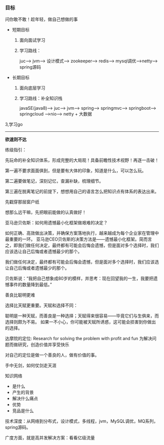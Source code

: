 

### 目标

问你敢不敢！趁年轻，做自己想做的事

* 短期目标

  1. 面向面试学习

  2. 学习路线：

     juc--> jvm--> 设计模式--> zookeeper--> redis--> mysql调优-->netty--> spring源码

* 长期目标 

  1. 面向底层学习
  
  2. 学习路线：补全知识栈
  
     javaSE(java8)--> juc--> jvm--> spring--> springmvc--> springboot--> springcloud -->nio--> netty          +   大数据


3,学习go




---

**欲速则不达**

练级指引：

先玩命的补全知识体系，形成完整的大局观！具备前瞻性技术视野！再逐一击破！



第一遍不要求面面俱到，但是要有大体的印象，知道是什么，可以怎么玩。

第二遍要做笔记，深刻记忆，查漏补缺，梳理细节。

第三遍在脱离笔记的前提下，想想用自己的语言怎么把知识点有体系的表达出来。



先戳穿那层窗户纸



想那么远干嘛，先把眼前能做的认真做好！



亚马逊贝佐斯：如何用遗憾最小化框架做艰难的决定？

如何正确、高效做出决策，并确保方案落地执行，越来越成为每个企业家在管理中最重要的一环。
亚马逊CEO贝佐斯的决策方法是——遗憾最小化框架。简而言之，即我们做任何决定，最终都有可能会后悔会遗憾，但是面对多个选择时，我们应该选让自己后悔或者遗憾最少的那个。

我们做任何决定，最终都有可能会后悔会遗憾，但是面对多个选择时，我们应该选让自己后悔或者遗憾最少的那个。

贝佐斯说：“我把自己想象成80岁的模样，并思考：现在回望我的一生，我要把遗憾事件的数量降到最低。”

善良比聪明更难

选择比天赋更重要。天赋和选择不同：

聪明是一种天赋，而善良是一种选择；天赋得来很容易——毕竟它们与生俱来，而选择则颇为不易。
如果一不小心，你可能被天赋所诱惑，这可能会损害到你做出的选择。



达摩院的定位: Research for solving the problem with profit and fun   为解决问题而做研究，创造价值并享受快乐

对自己的定位是做一个善良的人，做有价值的事。




手中无剑，如何仗剑走天涯

知识网络


* 是什么
* 产生的背景
* 解决什么痛点
* 优势
* 竞品是什么



技术深度：从网络到分布式，设计模式，多线程，jvm，MySQL调优，MQ系列，spring源码。

广度方面，就是高并发解决方案：看看亿级流量



